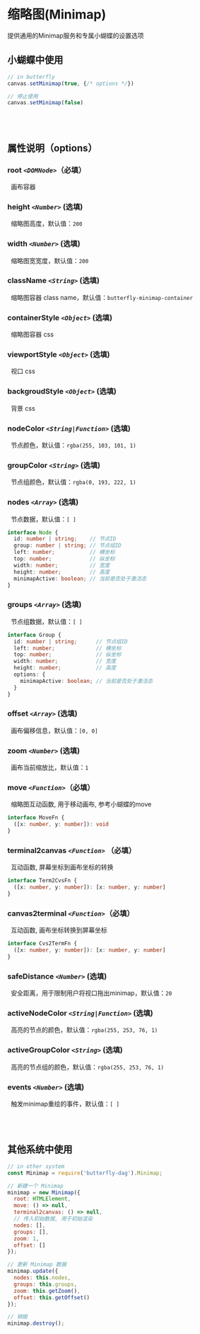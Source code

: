 # 缩略图(Minimap)

提供通用的Minimap服务和专属小蝴蝶的设置选项

## 小蝴蝶中使用

```js
// in butterfly
canvas.setMinimap(true, {/* options */})

// 停止使用
canvas.setMinimap(false)

```

<br>
<br>

## 属性说明（options）

### root _`<DOMNode>`_（必填）
&nbsp;&nbsp;画布容器
### height _`<Number>`_ (选填)
&nbsp;&nbsp;缩略图高度，默认值：`200`
### width _`<Number>`_ (选填)
&nbsp;&nbsp;缩略图宽宽度，默认值：`200`
### className _`<String>`_ (选填)
&nbsp;&nbsp;缩略图容器 class name，默认值：`butterfly-minimap-container`
### containerStyle _`<Object>`_ (选填)
&nbsp;&nbsp;缩略图容器 css
### viewportStyle _`<Object>`_ (选填)
&nbsp;&nbsp;视口 css
### backgroudStyle _`<Object>`_ (选填)
&nbsp;&nbsp;背景 css
### nodeColor _`<String|Function>`_ (选填)
&nbsp;&nbsp;节点颜色，默认值：`rgba(255, 103, 101, 1)`
### groupColor _`<String>`_ (选填)
&nbsp;&nbsp;节点组颜色，默认值：`rgba(0, 193, 222, 1)`
### nodes _`<Array>`_ (选填)
&nbsp;&nbsp;节点数据，默认值：`[ ]`
```ts
interface Node {
  id: number | string;    // 节点ID
  group: number | string; // 节点组ID
  left: number;           // 横坐标
  top: number;            // 纵坐标
  width: number;          // 宽度
  height: number;         // 高度
  minimapActive: boolean; // 当前是否处于激活态
}
```
### groups _`<Array>`_ (选填)
&nbsp;&nbsp;节点组数据，默认值：`[ ]`
```ts
interface Group {
  id: number | string;      // 节点组ID
  left: number;             // 横坐标
  top: number;              // 纵坐标
  width: number;            // 宽度  
  height: number;           // 高度
  options: {
    minimapActive: boolean; // 当前是否处于激活态
  }
}
```
### offset _`<Array>`_ (选填)
&nbsp;&nbsp;画布偏移信息，默认值：`[0, 0]`
### zoom _`<Number>`_ (选填)
&nbsp;&nbsp;画布当前缩放比，默认值：`1`
### move _`<Function>`_（必填）
&nbsp;&nbsp;缩略图互动函数, 用于移动画布, 参考小蝴蝶的move
```ts
interface MoveFn {
  ([x: number, y: number]): void
}
```
### terminal2canvas _`<Function>`_ （必填）
&nbsp;&nbsp;互动函数, 屏幕坐标到画布坐标的转换
```ts
interface Term2CvsFn {
  ([x: number, y: number]): [x: number, y: number]
}
```
### canvas2terminal _`<Function>`_（必填）
&nbsp;&nbsp;互动函数, 画布坐标转换到屏幕坐标
```ts
interface Cvs2TermFn {
  ([x: number, y: number]): [x: number, y: number]
}
```
### safeDistance _`<Number>`_ (选填)
&nbsp;&nbsp;安全距离，用于限制用户将视口拖出minimap，默认值：`20`
### activeNodeColor _`<String|Function>`_ (选填)
&nbsp;&nbsp;高亮的节点的颜色，默认值：`rgba(255, 253, 76, 1)`
### activeGroupColor _`<String>`_ (选填)
&nbsp;&nbsp;高亮的节点组的颜色，默认值：`rgba(255, 253, 76, 1)`
### events _`<Number>`_ (选填)
&nbsp;&nbsp;触发minimap重绘的事件，默认值：`[ ]`

<br>
<br>

## 其他系统中使用

```js
// in other system
const Minimap = require('butterfly-dag').Minimap;

// 新建一个 Minimap
minimap = new Minimap({
  root: HTMLElement,
  move: () => null,
  terminal2canvas: () => null,
  // 传入初始数据, 用于初始渲染
  nodes: [],
  groups: [],
  zoom: 1,
  offset: []
});

// 更新 Minimap 数据
minimap.update({
  nodes: this.nodes,
  groups: this.groups,
  zoom: this.getZoom(),
  offset: this.getOffset()
});

// 销毁
minimap.destroy();

```